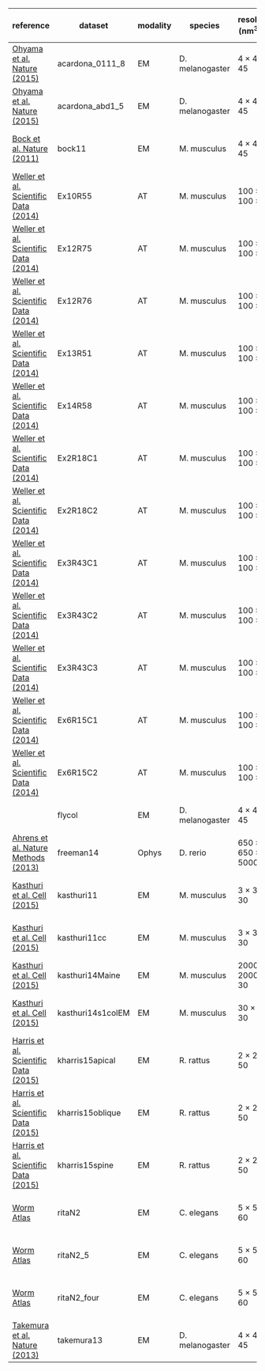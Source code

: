 | reference|dataset|modality|species|resolution (nm<sup>3</sup>; Hz)|#voxels / volume|#channels|#timesteps|total (GV) |
| -----|-----|-----|-----|-----|-----|-----|-----|----- |
| <a href='http://www.nature.com/nature/journal/v520/n7549/abs/nature14297.html'>Ohyama et al. Nature (2015)</a>|acardona_0111_8|EM|D. melanogaster|4 &times; 4 &times; 45|32768 &times; 32768 &times; 4840|1|1|5196 |
| <a href='http://www.nature.com/nature/journal/v520/n7549/abs/nature14297.html'>Ohyama et al. Nature (2015)</a>|acardona_abd1_5|EM|D. melanogaster|4 &times; 4 &times; 45|24576 &times; 24576 &times; 461|1|1|278 |
| <a href='http://www.nature.com/nature/journal/v520/n7549/abs/nature14297.html'>Bock et al. Nature (2011)</a>|bock11|EM|M. musculus|4 &times; 4 &times; 45|135424 &times; 119808 &times; 1239|1|1|20102 |
| <a href='http://www.nature.com/articles/sdata201446'>Weller et al. Scientific Data (2014)</a>|Ex10R55|AT|M. musculus|100 &times; 100 &times; 70|3409 &times; 3337 &times; 70|29|1|23 |
| <a href='http://www.nature.com/articles/sdata201446'>Weller et al. Scientific Data (2014)</a>|Ex12R75|AT|M. musculus|100 &times; 100 &times; 70|5491 &times; 4749 &times; 35|21|1|19 |
| <a href='http://www.nature.com/articles/sdata201446'>Weller et al. Scientific Data (2014)</a>|Ex12R76|AT|M. musculus|100 &times; 100 &times; 70|5979 &times; 4872 &times; 37|21|1|22 |
| <a href='http://www.nature.com/articles/sdata201446'>Weller et al. Scientific Data (2014)</a>|Ex13R51|AT|M. musculus|100 &times; 100 &times; 70|5184 &times; 5840 &times; 30|21|1|19 |
| <a href='http://www.nature.com/articles/sdata201446'>Weller et al. Scientific Data (2014)</a>|Ex14R58|AT|M. musculus|100 &times; 100 &times; 70|4750 &times; 3410 &times; 41|26|1|17 |
| <a href='http://www.nature.com/articles/sdata201446'>Weller et al. Scientific Data (2014)</a>|Ex2R18C1|AT|M. musculus|100 &times; 100 &times; 70|2106 &times; 3236 &times; 42|25|1|7 |
| <a href='http://www.nature.com/articles/sdata201446'>Weller et al. Scientific Data (2014)</a>|Ex2R18C2|AT|M. musculus|100 &times; 100 &times; 70|1970 &times; 3175 &times; 42|25|1|6 |
| <a href='http://www.nature.com/articles/sdata201446'>Weller et al. Scientific Data (2014)</a>|Ex3R43C1|AT|M. musculus|100 &times; 100 &times; 70|2101 &times; 3223 &times; 69|26|1|12 |
| <a href='http://www.nature.com/articles/sdata201446'>Weller et al. Scientific Data (2014)</a>|Ex3R43C2|AT|M. musculus|100 &times; 100 &times; 70|1971 &times; 3164 &times; 69|26|1|11 |
| <a href='http://www.nature.com/articles/sdata201446'>Weller et al. Scientific Data (2014)</a>|Ex3R43C3|AT|M. musculus|100 &times; 100 &times; 70|1989 &times; 3252 &times; 69|26|1|11 |
| <a href='http://www.nature.com/articles/sdata201446'>Weller et al. Scientific Data (2014)</a>|Ex6R15C1|AT|M. musculus|100 &times; 100 &times; 70|3208 &times; 3581 &times; 30|21|1|7 |
| <a href='http://www.nature.com/articles/sdata201446'>Weller et al. Scientific Data (2014)</a>|Ex6R15C2|AT|M. musculus|100 &times; 100 &times; 70|3233 &times; 3636 &times; 30|21|1|7 |
| |flycol|EM|D. melanogaster|4 &times; 4 &times; 45|2000 &times; 2000 &times; 6240|1|1|24 |
| <a href='http://www.nature.com/nmeth/journal/v10/n5/full/nmeth.2434.html'>Ahrens et al. Nature Methods (2013)</a>|freeman14|Ophys|D. rerio|650 &times; 650 &times; 5000; 0.8|2048 &times; 1172 &times; 30|1|100|7 |
| <a href='http://www.cell.com/cell/abstract/S0092-8674(15)00824-7'>Kasthuri et al. Cell (2015)</a>|kasthuri11|EM|M. musculus|3 &times; 3 &times; 30|21504 &times; 26624 &times; 1849|1|1|1058 |
| <a href='http://www.cell.com/cell/abstract/S0092-8674(15)00824-7'>Kasthuri et al. Cell (2015)</a>|kasthuri11cc|EM|M. musculus|3 &times; 3 &times; 30|21504 &times; 26624 &times; 1849|1|1|1058 |
| <a href='http://www.cell.com/cell/abstract/S0092-8674(15)00824-7'>Kasthuri et al. Cell (2015)</a>|kasthuri14Maine|EM|M. musculus|2000 × 2000 × 30|6144 &times; 6144 &times; 2041|1|1|77 |
| <a href='http://www.cell.com/cell/abstract/S0092-8674(15)00824-7'>Kasthuri et al. Cell (2015)</a>|kasthuri14s1colEM|EM|M. musculus|30 × 30 × 30|49152 &times; 32768 &times; 254|1|1|409 |
| <a href='http://www.nature.com/articles/sdata201546'>Harris et al. Scientific Data (2015)</a>|kharris15apical|EM|R. rattus|2 &times; 2 &times; 50|8192 &times; 8192 &times; 194|1|1|13 |
| <a href='http://www.nature.com/articles/sdata201546'>Harris et al. Scientific Data (2015)</a>|kharris15oblique|EM|R. rattus|2 &times; 2 &times; 50|8192 &times; 8192 &times; 91|1|1|6 |
| <a href='http://www.nature.com/articles/sdata201546'>Harris et al. Scientific Data (2015)</a>|kharris15spine|EM|R. rattus|2 &times; 2 &times; 50|9000 &times; 9000 &times; 59|1|1|4 |
| <a href='http://www.wormatlas.org/ver1/MoW_built0.92/toc.html'>Worm Atlas</a>|ritaN2|EM|C. elegans|5 &times; 5 &times; 60|13101 &times; 14378 &times; 1198|2|1|451 |
| <a href='http://www.wormatlas.org/ver1/MoW_built0.92/toc.html'>Worm Atlas</a>|ritaN2_5|EM|C. elegans|5 &times; 5 &times; 60|37379 &times; 25986 &times; 742|2|1|1441 |
| <a href='http://www.wormatlas.org/ver1/MoW_built0.92/toc.html'>Worm Atlas</a>|ritaN2_four|EM|C. elegans|5 &times; 5 &times; 60|28381 &times; 24234 &times; 321|2|1|441 |
| <a href='http://www.nature.com/nature/journal/v500/n7461/full/nature12450.html'>Takemura et al. Nature (2013)</a>|takemura13|EM|D. melanogaster|4 &times; 4 &times; 45|12000 &times; 12000 &times; 1299|1|1|187 |
